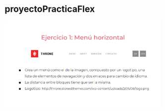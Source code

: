 # proyectoPracticaFlex

![](https://github.com/Alexander12302002/proyectoPracticaFlex/blob/ejercicio_1/storage/img/ejercicio_1.PNG)
